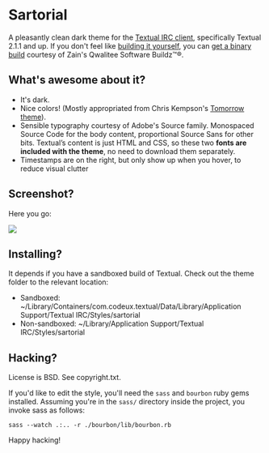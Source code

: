 # Sartorial

A pleasantly clean dark theme for the [Textual IRC client](http://codeux.com/textual/), specifically Textual 2.1.1 and up. If you don't feel like [building it yourself](http://github.com/codeux/textual), you can [get a binary build](http://inzain.net/textual-builds/) courtesy of Zain's Qwalitee Software Buildz™®.

## What's awesome about it?

* It's dark.
* Nice colors! (Mostly appropriated from Chris Kempson's [Tomorrow theme](https://github.com/chriskempson/tomorrow-theme)).
* Sensible typography courtesy of Adobe's Source family. Monospaced Source Code for the body content, proportional Source Sans for other bits. Textual’s content is just HTML and CSS, so these two **fonts are included with the theme**, no need to download them separately.
* Timestamps are on the right, but only show up when you hover, to reduce visual clutter

## Screenshot?

Here you go:

<img src="http://f.cl.ly/items/0C300X073w3I2k0d1D3k/Sartorial:%20A%20Textual%20IRC%20Theme%20(http:::github.com:idan:sartorial)-2.png" style="max-width: 100%; display: block">

## Installing?

It depends if you have a sandboxed build of Textual. Check out the theme folder to the relevant location:

* Sandboxed: ~/Library/Containers/com.codeux.textual/Data/Library/Application Support/Textual IRC/Styles/sartorial
* Non-sandboxed: ~/Library/Application Support/Textual IRC/Styles/sartorial

## Hacking?

License is BSD. See copyright.txt.

If you'd like to edit the style, you'll need the `sass` and `bourbon` ruby gems installed. Assuming you're in the `sass/` directory inside the project, you invoke sass as follows:

    sass --watch .:.. -r ./bourbon/lib/bourbon.rb

Happy hacking!